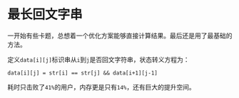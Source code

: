 # 最长回文字串

一开始有些卡题，总想着一个优化方案能够直接计算结果。最后还是用了最基础的方法。

定义`data[i][j]`标识串从`i`到`j`是否回文字符串，状态转义方程为：

`data[i][j] = str[i] == str[j] && data[i+1][j-1]`

耗时只击败了`41%`的用户，内存更是只有`14%`，还有巨大的提升空间。